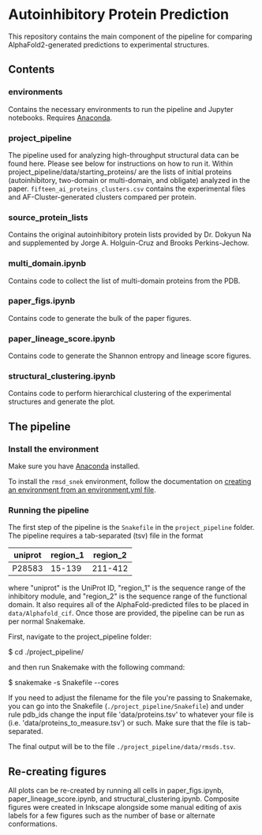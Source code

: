 # Autoinhibitory Protein Prediction
This repository contains the main component of the pipeline for comparing AlphaFold2-generated predictions to experimental structures.

## Contents

### environments
Contains the necessary environments to run the pipeline and Jupyter notebooks. Requires [Anaconda](https://www.anaconda.com/download).

### project_pipeline
The pipeline used for analyzing high-throughput structural data can be found here. Please see below for instructions on how to run it. Within project_pipeline/data/starting_proteins/ are the lists of initial proteins (autoinhibitory, two-domain or multi-domain, and obligate) analyzed in the paper. ```fifteen_ai_proteins_clusters.csv``` contains the experimental files and AF-Cluster-generated clusters compared per protein.

### source_protein_lists
Contains the original autoinhibitory protein lists provided by Dr. Dokyun Na and supplemented by Jorge A. Holguin-Cruz and Brooks Perkins-Jechow.

### multi_domain.ipynb
Contains code to collect the list of multi-domain proteins from the PDB.

### paper_figs.ipynb
Contains code to generate the bulk of the paper figures.

### paper_lineage_score.ipynb
Contains code to generate the Shannon entropy and lineage score figures.

### structural_clustering.ipynb
Contains code to perform hierarchical clustering of the experimental structures and generate the plot.

## The pipeline

### Install the environment
Make sure you have [Anaconda](https://www.anaconda.com/download) installed.

To install the ```rmsd_snek``` environment, follow the documentation on [creating an environment from an environment.yml file](https://docs.conda.io/projects/conda/en/latest/user-guide/tasks/manage-environments.html#creating-an-environment-from-an-environment-yml-file).

### Running the pipeline
The first step of the pipeline is the ```Snakefile``` in the ```project_pipeline``` folder. The pipeline requires a tab-separated (tsv) file in the format

| uniprot | region_1 | region_2 |
| ---     | ---      | ---      | 
| P28583  | 15-139   | 211-412  | 

where "uniprot" is the UniProt ID, "region_1" is the sequence range of the inhibitory module, and "region_2" is the sequence range of the functional domain. It also requires all of the AlphaFold-predicted files to be placed in ```data/Alphafold_cif```. Once those are provided, the pipeline can be run as per normal Snakemake.

First, navigate to the project_pipeline folder:

$ cd ./project_pipeline/

and then run Snakemake with the following command:

$ snakemake -s Snakefile --cores

If you need to adjust the filename for the file you're passing to Snakemake, you can go into the Snakefile (```./project_pipeline/Snakefile```) and under rule pdb_ids change the input file 'data/proteins.tsv' to whatever your file is (i.e. 'data/proteins_to_measure.tsv') or such. Make sure that the file is tab-separated.

The final output will be to the file ```./project_pipeline/data/rmsds.tsv```.

## Re-creating figures

All plots can be re-created by running all cells in paper_figs.ipynb, paper_lineage_score.ipynb, and structural_clustering.ipynb. Composite figures were created in Inkscape alongside some manual editing of axis labels for a few figures such as the number of base or alternate conformations.
